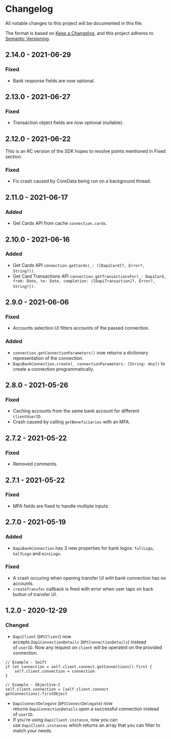 # Changelog

All notable changes to this project will be documented in this file.

The format is based on [Keep a Changelog](https://keepachangelog.com/en/1.0.0/), and this project adheres to
[Semantic Versioning](https://semver.org/spec/v2.0.0.html).

## 2.14.0 - 2021-06-29
### Fixed
- Bank response fields are now optional.

## 2.13.0 - 2021-06-27
### Fixed
- Transaction object fields are now optional (nullable).

## 2.12.0 - 2021-06-22
This is an RC version of the SDK hopes to resolve points mentioned in Fixed section.
### Fixed
- Fix crash caused by CoreData being run on a background thread.

## 2.11.0 - 2021-06-17

### Added
- Get Cards API from cache `connection.cards`.

## 2.10.0 - 2021-06-16

### Added
- Get Cards API `connection.getCards(_: ([DapiCard]?, Error?, String?))`.
- Get Card Transactions API `connection.getTransactionsFor(_: DapiCard, from: Date, to: Date, completion: ([DapiTransaction]?, Error?, String?))`.

## 2.9.0 - 2021-06-06

### Fixed
- Accounts selection UI filters accounts of the passed connection.

### Added
- `connection.getConnectionParameters()` now returns a dictionary representation of the connection.
- `DapiBankConnection.create(_ connectionParameters: [String: Any])` to create a connection programmatically.

## 2.8.0 - 2021-05-26

### Fixed

- Caching accounts from the same bank account for different `clientUserID`.
- Crash caused by calling `getBeneficiaries` with an MFA. 

## 2.7.2 - 2021-05-22

### Fixed

- Removed comments.

## 2.7.1 - 2021-05-22

### Fixed

- MFA fields are fixed to handle multiple inputs.

## 2.7.0 - 2021-05-19

### Added

- `DapiBankConnection` has 3 new properties for bank logos: `fullLogo`, `halfLogo` and `miniLogo`.

### Fixed

- A crash occuring when opening transfer UI with bank connection has no accounts.
- `createTransfer` callback is fired with error when user taps on back button of transfer UI.

## 1.2.0 - 2020-12-29

### Changed

- `DapiClient` (`DPCClient`) now accepts `DapiConnectionDetails` (`DPCConnectionDetails`) instead of `userID`.
Now any request on `client` will be operated on the provided connection.

```
// Example - Swift
if let connection = self.client.connect.getConnections().first {
    self.client.connection = connection
}
```

```
// Example - Objective-C
self.client.connection = [self.client.connect getConnections].firstObject
```

- `DapiConnectDelegate` (`DPCConnectDelegate`) now returns `DapiConnectionDetails` upon a successful connection instead of `userID`.
- If you're using `DapiClient.instance`, now you can use `DapiClient.instances` which returns an array that you can filter to match your needs.


